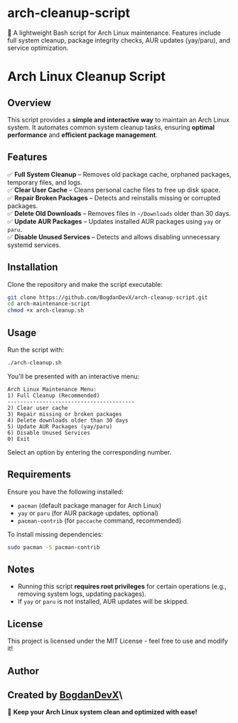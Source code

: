 # arch-cleanup-script
🚀 A lightweight Bash script for Arch Linux maintenance. Features include full system cleanup, package integrity checks, AUR updates (yay/paru), and service optimization.

# Arch Linux Cleanup Script

## Overview

This script provides a **simple and interactive way** to maintain an Arch Linux system. It automates common system cleanup tasks, ensuring **optimal performance** and **efficient package management**.

## Features

✅ **Full System Cleanup** – Removes old package cache, orphaned packages, temporary files, and logs.\
✅ **Clear User Cache** – Cleans personal cache files to free up disk space.\
✅ **Repair Broken Packages** – Detects and reinstalls missing or corrupted packages.\
✅ **Delete Old Downloads** – Removes files in `~/Downloads` older than 30 days.\
✅ **Update AUR Packages** – Updates installed AUR packages using `yay` or `paru`.\
✅ **Disable Unused Services** – Detects and allows disabling unnecessary systemd services.

## Installation

Clone the repository and make the script executable:

```bash
git clone https://github.com/BogdanDevX/arch-cleanup-script.git
cd arch-maintenance-script
chmod +x arch-cleanup.sh
```

## Usage

Run the script with:

```bash
./arch-cleanup.sh
```

You'll be presented with an interactive menu:

```
Arch Linux Maintenance Menu:
1) Full Cleanup (Recommended)
----------------------------------------
2) Clear user cache
3) Repair missing or broken packages
4) Delete downloads older than 30 days
5) Update AUR Packages (yay/paru)
6) Disable Unused Services
0) Exit
```

Select an option by entering the corresponding number.

## Requirements

Ensure you have the following installed:

- `pacman` (default package manager for Arch Linux)
- `yay` or `paru` (for AUR package updates, optional)
- `pacman-contrib` (for `paccache` command, recommended)

To install missing dependencies:

```bash
sudo pacman -S pacman-contrib
```

## Notes

- Running this script **requires root privileges** for certain operations (e.g., removing system logs, updating packages).
- If `yay` or `paru` is not installed, AUR updates will be skipped.

## License

This project is licensed under the MIT License - feel free to use and modify it!

## Author

Created by **[BogdanDevX](https://github.com/BogdanDevX)**\
---

🚀 **Keep your Arch Linux system clean and optimized with ease!**

